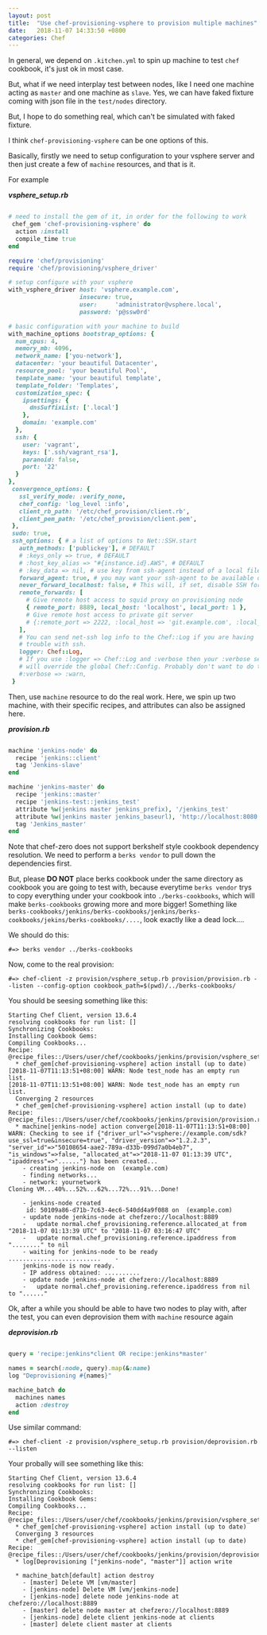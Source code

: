 ```yaml
---
layout: post
title:  "Use chef-provisioning-vsphere to provision multiple machines"
date:   2018-11-07 14:33:50 +0800
categories: Chef 
---
```


In general, we depend on `.kitchen.yml` to spin up machine to test `chef` cookbook, it's just ok in most case.

But, what if we need interplay test between nodes, like I need one machine acting as `master` and one machine as `slave`. Yes, we can have faked fixture coming with json file in the `test/nodes` directory.

But, I hope to do something real, which can't be simulated with faked fixture.

I think `chef-provisioning-vsphere` can be one options of this.


Basically, firstly we need to setup configuration to your vsphere server and then just create a few of `machine` resources, and that is it.

For example

***vsphere_setup.rb***
```ruby

# need to install the gem of it, in order for the following to work
 chef_gem 'chef-provisioning-vsphere' do
  action :install
  compile_time true
end

require 'chef/provisioning'
require 'chef/provisioning/vsphere_driver'

# setup configure with your vsphere
with_vsphere_driver host: 'vsphere.example.com',
                    insecure: true,
                    user:     'administrator@vsphere.local',
                    password: 'p@ssw0rd'

# basic configuration with your machine to build
with_machine_options bootstrap_options: {
  num_cpus: 4,
  memory_mb: 4096,
  network_name: ['you-network'],
  datacenter: 'your beautiful Datacenter',
  resource_pool: 'your beautiful Pool',
  template_name: 'your beautiful template',
  template_folder: 'Templates',
  customization_spec: {
    ipsettings: {
      dnsSuffixList: ['.local']
    },
    domain: 'example.com'
  },
  ssh: {
    user: 'vagrant',
    keys: ['.ssh/vagrant_rsa'],
    paranoid: false,
    port: '22'
  }
},
 convergence_options: {
   ssl_verify_mode: :verify_none,
   chef_config: 'log_level :info',
   client_rb_path: '/etc/chef_provision/client.rb',
   client_pem_path: '/etc/chef_provision/client.pem',
 },
 sudo: true,
 ssh_options: { # a list of options to Net::SSH.start
   auth_methods: ['publickey'], # DEFAULT
   # :keys_only => true, # DEFAULT
   # :host_key_alias => "#{instance.id}.AWS", # DEFAULT
   # :key_data => nil, # use key from ssh-agent instead of a local file; remember to ssh-add your keys!
   forward_agent: true, # you may want your ssh-agent to be available on your provisioned machines
   never_forward_localhost: false, # This will, if set, disable SSH forwarding if it does not work/make sense in your envirnoment
   remote_forwards: [
     # Give remote host access to squid proxy on provisioning node
     { remote_port: 8889, local_host: 'localhost', local_port: 1 },
     # Give remote host access to private git server
     # {:remote_port => 2222, :local_host => 'git.example.com', :local_port => 22,},
   ],
   # You can send net-ssh log info to the Chef::Log if you are having
   # trouble with ssh.
   logger: Chef::Log,
   # If you use :logger => Chef::Log and :verbose then your :verbose setting
   # will override the global Chef::Config. Probably don't want to do this:
   #:verbose => :warn,
 }


```

Then, use `machine` resource to do the real work. Here, we spin up two machine, with their specific recipes, and attributes can also be assigned here.

***provision.rb***
```ruby

machine 'jenkins-node' do
  recipe 'jenkins::client'
  tag 'Jenkins-slave'
end

machine 'jenkins-master' do
  recipe 'jenkins::master'
  recipe 'jenkins-test::jenkins_test'
  attribute %w(jenkins master jenkins_prefix), '/jenkins_test'
  attribute %w(jenkins master jenkins_baseurl), 'http://localhost:8080'
  tag 'Jenkins_master'
end
```

Note that chef-zero does not support berkshelf style cookbook dependency resolution. We need to perform a `berks vendor` to pull down the dependencies first.

But, please **DO NOT** place berks cookbook under the same directory as cookbook you are going to test with, because everytime `berks vendor` trys to copy everything under your cookbook into `./berks-cookbooks`, which will make `berks-cookbooks` growing more and more bigger! Something like `berks-cookbooks/jenkins/berks-cookbooks/jenkins/berks-cookbooks/jekins/berks-cookbooks/....`, look exactly like a dead lock....

We should do this:
```console
#=> berks vendor ../berks-cookbooks
```

Now, come to the real provision:

```console
#=> chef-client -z provision/vsphere_setup.rb provision/provision.rb --listen --config-option cookbook_path=$(pwd)/../berks-cookbooks/ 
```

You should be seesing something like this:
```console
Starting Chef Client, version 13.6.4
resolving cookbooks for run list: []
Synchronizing Cookbooks:
Installing Cookbook Gems:
Compiling Cookbooks...
Recipe: @recipe_files::/Users/user/chef/cookbooks/jenkins/provision/vsphere_setup.rb
  * chef_gem[chef-provisioning-vsphere] action install (up to date)
[2018-11-07T11:13:51+08:00] WARN: Node test_node has an empty run list.
[2018-11-07T11:13:51+08:00] WARN: Node test_node has an empty run list.
  Converging 2 resources
  * chef_gem[chef-provisioning-vsphere] action install (up to date)
Recipe: @recipe_files::/Users/user/chef/cookbooks/jenkins/provision/provision.rb
  * machine[jenkins-node] action converge[2018-11-07T11:13:51+08:00] WARN: Checking to see if {"driver_url"=>"vsphere://example.com/sdk?use_ssl=true&insecure=true", "driver_version"=>"1.2.2.3", "server_id"=>"50108654-aae2-789a-d33b-099d7a0b4eb7", "is_windows"=>false, "allocated_at"=>"2018-11-07 01:13:39 UTC", "ipaddress"=>"......"} has been created...
    - creating jenkins-node on  (example.com)
    - finding networks...
    - network: yournetwork
Cloning VM...40%...52%...62%...72%...91%...Done!

    - jenkins-node created
     id: 50109a86-d71b-7c63-4ec6-540dd4a9f088 on  (example.com)
    - update node jenkins-node at chefzero://localhost:8889
    -   update normal.chef_provisioning.reference.allocated_at from "2018-11-07 01:13:39 UTC" to "2018-11-07 03:16:47 UTC"
    -   update normal.chef_provisioning.reference.ipaddress from "........" to nil
    - waiting for jenkins-node to be ready
..........................    - 
    jenkins-node is now ready.
    - IP address obtained: ..........
    - update node jenkins-node at chefzero://localhost:8889
    -   update normal.chef_provisioning.reference.ipaddress from nil to "......"
```

Ok, after a while you should be able to have two nodes to play with, after the test, you can even deprovision them with `machine` resource again

***deprovision.rb***
```ruby

query = 'recipe:jenkins*client OR recipe:jenkins*master'

names = search(:node, query).map(&:name)
log "Deprovisioning #{names}"

machine_batch do
  machines names
  action :destroy
end
```

Use similar command:
```console
#=> chef-client -z provision/vsphere_setup.rb provision/deprovision.rb --listen
```

Your probally will see something like this:
```console
Starting Chef Client, version 13.6.4
resolving cookbooks for run list: []
Synchronizing Cookbooks:
Installing Cookbook Gems:
Compiling Cookbooks...
Recipe: @recipe_files::/Users/user/chef/cookbooks/jenkins/provision/vsphere_setup.rb
  * chef_gem[chef-provisioning-vsphere] action install (up to date)
  Converging 3 resources
  * chef_gem[chef-provisioning-vsphere] action install (up to date)
Recipe: @recipe_files::/Users/user/chef/cookbooks/jenkins/provision/deprovision.rb
  * log[Deprovisioning ["jenkins-node", "master"]] action write
  
  * machine_batch[default] action destroy
    - [master] Delete VM [vm/master]
    - [jenkins-node] Delete VM [vm/jenkins-node]
    - [jenkins-node] delete node jenkins-node at chefzero://localhost:8889
    - [master] delete node master at chefzero://localhost:8889
    - [jenkins-node] delete client jenkins-node at clients
    - [master] delete client master at clients
```